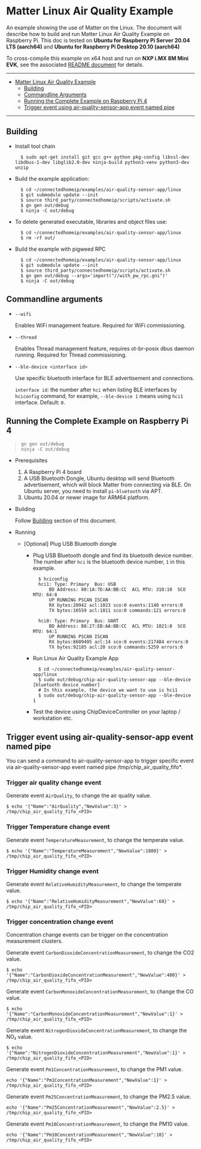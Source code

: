 # Matter Linux Air Quality Example

An example showing the use of Matter on the Linux. The document will describe
how to build and run Matter Linux Air Quality Example on Raspberry Pi. This doc
is tested on **Ubuntu for Raspberry Pi Server 20.04 LTS (aarch64)** and **Ubuntu
for Raspberry Pi Desktop 20.10 (aarch64)**

To cross-compile this example on x64 host and run on **NXP i.MX 8M Mini**
**EVK**, see the associated
[README document](../../../docs/guides/nxp_imx8m_linux_examples.md) for details.

<hr>

-   [Matter Linux Air Quality Example](#matter-linux-air-quality-example)
    -   [Building](#building)
    -   [Commandline Arguments](#commandline-arguments)
    -   [Running the Complete Example on Raspberry Pi 4](#running-the-complete-example-on-raspberry-pi-4)
    -   [Trigger event using air-quality-sensor-app event named pipe](#trigger-event-using-air-quality-sensor-app-event-named-pipe)

<hr>

## Building

-   Install tool chain

          $ sudo apt-get install git gcc g++ python pkg-config libssl-dev libdbus-1-dev libglib2.0-dev ninja-build python3-venv python3-dev unzip

-   Build the example application:

          $ cd ~/connectedhomeip/examples/air-quality-sensor-app/linux
          $ git submodule update --init
          $ source third_party/connectedhomeip/scripts/activate.sh
          $ gn gen out/debug
          $ ninja -C out/debug

-   To delete generated executable, libraries and object files use:

          $ cd ~/connectedhomeip/examples/air-quality-sensor-app/linux
          $ rm -rf out/

-   Build the example with pigweed RPC

          $ cd ~/connectedhomeip/examples/air-quality-sensor-app/linux
          $ git submodule update --init
          $ source third_party/connectedhomeip/scripts/activate.sh
          $ gn gen out/debug --args='import("//with_pw_rpc.gni")'
          $ ninja -C out/debug

## Commandline arguments

-   `--wifi`

    Enables WiFi management feature. Required for WiFi commissioning.

-   `--thread`

    Enables Thread management feature, requires ot-br-posix dbus daemon running.
    Required for Thread commissioning.

-   `--ble-device <interface id>`

    Use specific bluetooth interface for BLE advertisement and connections.

    `interface id`: the number after `hci` when listing BLE interfaces by
    `hciconfig` command, for example, `--ble-device 1` means using `hci1`
    interface. Default: `0`.

## Running the Complete Example on Raspberry Pi 4

>     gn gen out/debug
>     ninja -C out/debug

-   Prerequisites

    1. A Raspberry Pi 4 board
    2. A USB Bluetooth Dongle, Ubuntu desktop will send Bluetooth advertisement,
       which will block Matter from connecting via BLE. On Ubuntu server, you
       need to install `pi-bluetooth` via APT.
    3. Ubuntu 20.04 or newer image for ARM64 platform.

-   Building

    Follow [Building](#building) section of this document.

-   Running

    -   [Optional] Plug USB Bluetooth dongle

        -   Plug USB Bluetooth dongle and find its bluetooth device number. The
            number after `hci` is the bluetooth device number, `1` in this
            example.

                  $ hciconfig
                  hci1:	Type: Primary  Bus: USB
                      BD Address: 00:1A:7D:AA:BB:CC  ACL MTU: 310:10  SCO MTU: 64:8
                      UP RUNNING PSCAN ISCAN
                      RX bytes:20942 acl:1023 sco:0 events:1140 errors:0
                      TX bytes:16559 acl:1011 sco:0 commands:121 errors:0

                  hci0:	Type: Primary  Bus: UART
                      BD Address: B8:27:EB:AA:BB:CC  ACL MTU: 1021:8  SCO MTU: 64:1
                      UP RUNNING PSCAN ISCAN
                      RX bytes:8609495 acl:14 sco:0 events:217484 errors:0
                      TX bytes:92185 acl:20 sco:0 commands:5259 errors:0

        -   Run Linux Air Quality Example App

                  $ cd ~/connectedhomeip/examples/air-quality-sensor-app/linux
                  $ sudo out/debug/chip-air-quality-sensor-app --ble-device [bluetooth device number]
                  # In this example, the device we want to use is hci1
                  $ sudo out/debug/chip-air-quality-sensor-app --ble-device 1

        -   Test the device using ChipDeviceController on your laptop /
            workstation etc.

## Trigger event using air-quality-sensor-app event named pipe

You can send a command to air-quality-sensor-app to trigger specific event via
air-quality-sensor-app event named pipe /tmp/chip_air_quality_fifo\*<PID>.

### Trigger air quality change event

Generate event `AirQuality`, to change the air quality value.

```
$ echo '{"Name":"AirQuality","NewValue":3}' > /tmp/chip_air_quality_fifo_<PID>
```

### Trigger Temperature change event

Generate event `TemperatureMeasurement`, to change the temperate value.

```
$ echo '{"Name":"TemperatureMeasurement","NewValue":1800}' > /tmp/chip_air_quality_fifo_<PID>
```

### Trigger Humidity change event

Generate event `RelativeHumidityMeasurement`, to change the temperate value.

```
$ echo '{"Name":"RelativeHumidityMeasurement","NewValue":60}' > /tmp/chip_air_quality_fifo_<PID>
```

### Trigger concentration change event

Concentration change events can be trigger on the concentration measurement
clusters.

Generate event `CarbonDioxideConcentrationMeasurement`, to change the CO2 value.

```
$ echo '{"Name":"CarbonDioxideConcentrationMeasurement","NewValue":400}' > /tmp/chip_air_quality_fifo_<PID>
```

Generate event `CarbonMonoxideConcentrationMeasurement`, to change the CO value.

```
$ echo '{"Name":"CarbonMonoxideConcentrationMeasurement","NewValue":1}' > /tmp/chip_air_quality_fifo_<PID>
```

Generate event `NitrogenDioxideConcentrationMeasurement`, to change the NO₂
value.

```
$ echo '{"Name":"NitrogenDioxideConcentrationMeasurement","NewValue":1}' > /tmp/chip_air_quality_fifo_<PID>
```

Generate event `Pm1ConcentrationMeasurement`, to change the PM1 value.

```
echo '{"Name":"Pm1ConcentrationMeasurement","NewValue":1}' > /tmp/chip_air_quality_fifo_<PID>
```

Generate event `Pm25ConcentrationMeasurement`, to change the PM2.5 value.

```
echo '{"Name":"Pm25ConcentrationMeasurement","NewValue":2.5}' > /tmp/chip_air_quality_fifo_<PID>
```

Generate event `Pm10ConcentrationMeasurement`, to change the PM10 value.

```
echo '{"Name":"Pm10ConcentrationMeasurement","NewValue":10}' > /tmp/chip_air_quality_fifo_<PID>
```
